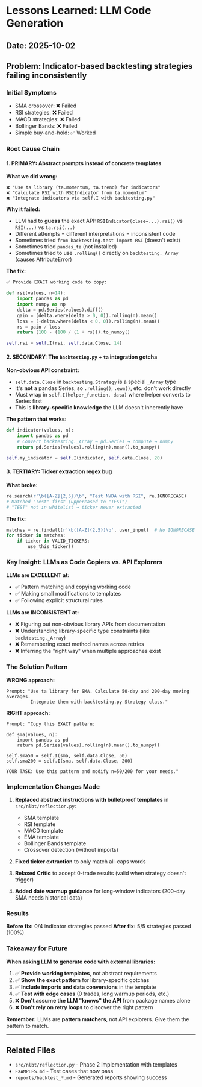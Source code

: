 # Lessons Learned: LLM Code Generation

## Date: 2025-10-02

## Problem: Indicator-based backtesting strategies failing inconsistently

### Initial Symptoms
- SMA crossover: ❌ Failed
- RSI strategies: ❌ Failed  
- MACD strategies: ❌ Failed
- Bollinger Bands: ❌ Failed
- Simple buy-and-hold: ✅ Worked

### Root Cause Chain

#### 1. PRIMARY: Abstract prompts instead of concrete templates

**What we did wrong:**
```
❌ "Use ta library (ta.momentum, ta.trend) for indicators"
❌ "Calculate RSI with RSIIndicator from ta.momentum"
❌ "Integrate indicators via self.I with backtesting.py"
```

**Why it failed:**
- LLM had to **guess** the exact API: `RSIIndicator(close=...).rsi()` vs `RSI(...)` vs `ta.rsi(...)`
- Different attempts = different interpretations = inconsistent code
- Sometimes tried `from backtesting.test import RSI` (doesn't exist)
- Sometimes tried `pandas_ta` (not installed)
- Sometimes tried to use `.rolling()` directly on `backtesting._Array` (causes AttributeError)

**The fix:**
```python
✅ Provide EXACT working code to copy:

def rsi(values, n=14):
    import pandas as pd
    import numpy as np
    delta = pd.Series(values).diff()
    gain = (delta.where(delta > 0, 0)).rolling(n).mean()
    loss = (-delta.where(delta < 0, 0)).rolling(n).mean()
    rs = gain / loss
    return (100 - (100 / (1 + rs))).to_numpy()

self.rsi = self.I(rsi, self.data.Close, 14)
```

#### 2. SECONDARY: The `backtesting.py` + `ta` integration gotcha

**Non-obvious API constraint:**
- `self.data.Close` in `backtesting.Strategy` is a special `_Array` type
- It's **not** a pandas Series, so `.rolling()`, `.ewm()`, etc. don't work directly
- Must wrap in `self.I(helper_function, data)` where helper converts to Series first
- This is **library-specific knowledge** the LLM doesn't inherently have

**The pattern that works:**
```python
def indicator(values, n):
    import pandas as pd
    # Convert backtesting._Array → pd.Series → compute → numpy
    return pd.Series(values).rolling(n).mean().to_numpy()

self.my_indicator = self.I(indicator, self.data.Close, 20)
```

#### 3. TERTIARY: Ticker extraction regex bug

**What broke:**
```python
re.search(r'\b([A-Z]{2,5})\b', "Test NVDA with RSI", re.IGNORECASE)
# Matched "Test" first (uppercased to "TEST")
# "TEST" not in whitelist → ticker never extracted
```

**The fix:**
```python
matches = re.findall(r'\b([A-Z]{2,5})\b', user_input)  # No IGNORECASE
for ticker in matches:
    if ticker in VALID_TICKERS:
        use_this_ticker()
```

### Key Insight: LLMs as Code Copiers vs. API Explorers

**LLMs are EXCELLENT at:**
- ✅ Pattern matching and copying working code
- ✅ Making small modifications to templates
- ✅ Following explicit structural rules

**LLMs are INCONSISTENT at:**
- ❌ Figuring out non-obvious library APIs from documentation
- ❌ Understanding library-specific type constraints (like `backtesting._Array`)
- ❌ Remembering exact method names across retries
- ❌ Inferring the "right way" when multiple approaches exist

### The Solution Pattern

**WRONG approach:**
```
Prompt: "Use ta library for SMA. Calculate 50-day and 200-day moving averages.
         Integrate them with backtesting.py Strategy class."
```

**RIGHT approach:**
```
Prompt: "Copy this EXACT pattern:

def sma(values, n):
    import pandas as pd
    return pd.Series(values).rolling(n).mean().to_numpy()

self.sma50 = self.I(sma, self.data.Close, 50)
self.sma200 = self.I(sma, self.data.Close, 200)

YOUR TASK: Use this pattern and modify n=50/200 for your needs."
```

### Implementation Changes Made

1. **Replaced abstract instructions with bulletproof templates** in `src/nlbt/reflection.py`:
   - SMA template
   - RSI template  
   - MACD template
   - EMA template
   - Bollinger Bands template
   - Crossover detection (without imports)

2. **Fixed ticker extraction** to only match all-caps words

3. **Relaxed Critic** to accept 0-trade results (valid when strategy doesn't trigger)

4. **Added date warmup guidance** for long-window indicators (200-day SMA needs historical data)

### Results

**Before fix:** 0/4 indicator strategies passed
**After fix:** 5/5 strategies passed (100%)

### Takeaway for Future

**When asking LLM to generate code with external libraries:**

1. ✅ **Provide working templates**, not abstract requirements
2. ✅ **Show the exact pattern** for library-specific gotchas
3. ✅ **Include imports and data conversions** in the template
4. ✅ **Test with edge cases** (0 trades, long warmup periods, etc.)
5. ❌ **Don't assume the LLM "knows" the API** from package names alone
6. ❌ **Don't rely on retry loops** to discover the right pattern

**Remember:** LLMs are **pattern matchers**, not API explorers. Give them the pattern to match.

---

## Related Files
- `src/nlbt/reflection.py` - Phase 2 implementation with templates
- `EXAMPLES.md` - Test cases that now pass
- `reports/backtest_*.md` - Generated reports showing success

